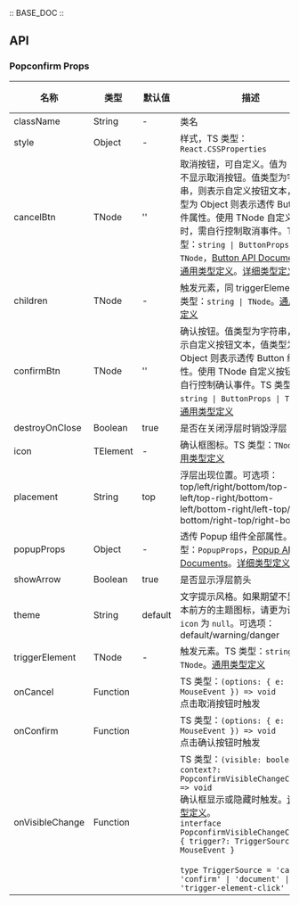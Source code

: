 :: BASE_DOC ::

## API

### Popconfirm Props

名称 | 类型 | 默认值 | 描述 | 必传
-- | -- | -- | -- | --
className | String | - | 类名 | N
style | Object | - | 样式，TS 类型：`React.CSSProperties` | N
cancelBtn | TNode | '' | 取消按钮，可自定义。值为 null 则不显示取消按钮。值类型为字符串，则表示自定义按钮文本，值类型为 Object 则表示透传 Button 组件属性。使用 TNode 自定义按钮时，需自行控制取消事件。TS 类型：`string \| ButtonProps \| TNode`，[Button API Documents](./button?tab=api)。[通用类型定义](https://github.com/Tencent/tdesign-react/blob/develop/src/common.ts)。[详细类型定义](https://github.com/Tencent/tdesign-react/blob/develop/src/popconfirm/type.ts) | N
children | TNode | - | 触发元素，同 triggerElement。TS 类型：`string \| TNode`。[通用类型定义](https://github.com/Tencent/tdesign-react/blob/develop/src/common.ts) | N
confirmBtn | TNode | '' | 确认按钮。值类型为字符串，则表示自定义按钮文本，值类型为 Object 则表示透传 Button 组件属性。使用 TNode 自定义按钮时，需自行控制确认事件。TS 类型：`string \| ButtonProps \| TNode`。[通用类型定义](https://github.com/Tencent/tdesign-react/blob/develop/src/common.ts) | N
destroyOnClose | Boolean | true | 是否在关闭浮层时销毁浮层 | N
icon | TElement | - | 确认框图标。TS 类型：`TNode`。[通用类型定义](https://github.com/Tencent/tdesign-react/blob/develop/src/common.ts) | N
placement | String | top | 浮层出现位置。可选项：top/left/right/bottom/top-left/top-right/bottom-left/bottom-right/left-top/left-bottom/right-top/right-bottom | N
popupProps | Object | - | 透传 Popup 组件全部属性。TS 类型：`PopupProps`，[Popup API Documents](./popup?tab=api)。[详细类型定义](https://github.com/Tencent/tdesign-react/blob/develop/src/popconfirm/type.ts) | N
showArrow | Boolean | true | 是否显示浮层箭头 | N
theme | String | default | 文字提示风格。如果期望不显示文本前方的主题图标，请更为设置 `icon` 为 `null`。可选项：default/warning/danger | N
triggerElement | TNode | - | 触发元素。TS 类型：`string \| TNode`。[通用类型定义](https://github.com/Tencent/tdesign-react/blob/develop/src/common.ts) | N
onCancel | Function |  | TS 类型：`(options: { e: MouseEvent }) => void`<br/>点击取消按钮时触发 | N
onConfirm | Function |  | TS 类型：`(options: { e: MouseEvent }) => void`<br/>点击确认按钮时触发 | N
onVisibleChange | Function |  | TS 类型：`(visible: boolean, context?: PopconfirmVisibleChangeContext) => void`<br/>确认框显示或隐藏时触发。[详细类型定义](https://github.com/Tencent/tdesign-react/blob/develop/src/popconfirm/type.ts)。<br/>`interface PopconfirmVisibleChangeContext { trigger?: TriggerSource; e?: MouseEvent }`<br/><br/>`type TriggerSource = 'cancel' \| 'confirm' \| 'document' \| 'trigger-element-click'`<br/> | N
